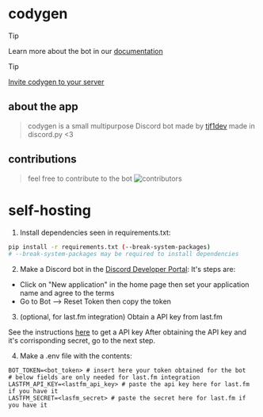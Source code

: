 # codygen

> [!TIP]
> Learn more about the bot in our [documentation](https://github.com/tjf1dev/codygen/wiki)

> [!TIP]
> [Invite codygen to your server](https://discord.com/oauth2/authorize?client_id=1337509693874245682)

## about the app
> codygen is a small multipurpose Discord bot made by [tjf1dev](https://github.com/tjf1dev)
> made in discord.py <3

## contributions
> feel free to contribute to the bot
![contributors](https://readme-contribs.as93.net/contributors/tjf1dev/codygen)

# self-hosting
1. Install dependencies seen in requirements.txt:
```bash
pip install -r requirements.txt (--break-system-packages) 
# --break-system-packages may be required to install dependencies
```
2. Make a Discord bot in the [Discord Developer Portal](https://discord.com/developers/applications):
It's steps are:
- Click on "New application" in the home page then set your application name and agree to the terms
- Go to Bot --> Reset Token then copy the token
3. (optional, for last.fm integration) Obtain a API key from last.fm

See the instructions [here](https://www.last.fm/api/authentication) to get a API key
After obtaining the API key and it's corrisponding secret, go to the next step.

4. Make a .env file with the contents:
```
BOT_TOKEN=<bot_token> # insert here your token obtained for the bot
# below fields are only needed for last.fm integration
LASTFM_API_KEY=<lastfm_api_key> # paste the api key here for last.fm if you have it
LASTFM_SECRET=<lasfm_secret> # paste the secret here for last.fm if you have it
```
